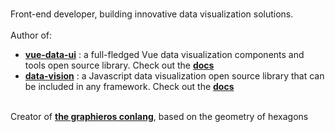 ###
Front-end developer, building innovative data visualization solutions.
<br/><br/>
Author of: <br/> 
- <a href="https://www.npmjs.com/package/vue-data-ui?activeTab=readme"><b>vue-data-ui</b></a> : a full-fledged Vue data visualization components and tools open source library. Check out the <a href="https://vue-data-ui.graphieros.com"><b>docs</b></a>
- <a href="https://www.npmjs.com/package/data-vision?activeTab=readme"><b>data-vision</b></a> : a Javascript data visualization open source library that can be included in any framework. Check out the <a href="https://data-vision.graphieros.com"><b>docs</b></a>
<br/>
Creator of <a href="https://en.graphieros.com"><b>the graphieros conlang</b></a>, based on the geometry of hexagons
